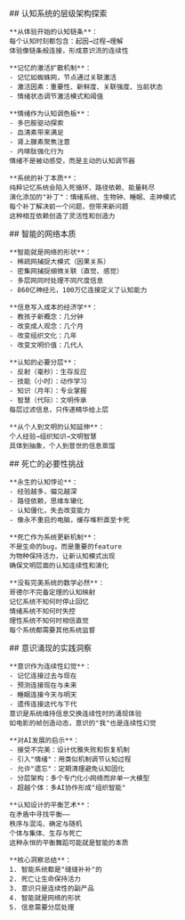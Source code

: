 <thought>
  <exploration>
    ## 认知系统的层级架构探索

    **从体验开始的认知链条**：
    每个认知时刻都包含：起因→过程→理解
    体验像链条般连接，形成意识流的连续性

    **记忆的激活扩散机制**：
    - 记忆如蜘蛛网，节点通过关联激活
    - 激活因素：重要性、新鲜度、关联强度、当前状态
    - 情绪状态调节激活模式和阈值

    **情绪作为认知调色板**：
    - 多巴胺驱动探索
    - 血清素带来满足
    - 肾上腺素聚焦注意
    - 内啡肽强化行为
    情绪不是被动感受，而是主动的认知调节器

    **系统的补丁本质**：
    纯粹记忆系统会陷入死循环、路径依赖、能量耗尽
    演化添加的"补丁"：情绪系统、生物钟、睡眠、走神模式
    每个补丁解决前一个问题，但带来新问题
    这种相互依赖创造了灵活性和创造力
  </exploration>

  <reasoning>
    ## 智能的网络本质

    **智能就是网络的形状**：
    - 稀疏网捕捉大模式（因果关系）
    - 密集网捕捉细微关联（直觉、感觉）
    - 多层网同时处理不同尺度信息
    - 860亿神经元，100万亿连接定义了认知能力

    **信息写入成本的经济学**：
    - 教孩子新概念：几分钟
    - 改变成人观念：几个月
    - 改变组织文化：几年
    - 改变文明价值：几代人

    **认知的必要分层**：
    - 反射（毫秒）：生存反应
    - 技能（小时）：动作学习
    - 知识（月年）：专业掌握
    - 智慧（代际）：文明传承
    每层过滤信息，只传递精华给上层

    **从个人到文明的认知延伸**：
    个人经验→组织知识→文明智慧
    具体到抽象，个人到普世的信息蒸馏
  </reasoning>

  <challenge>
    ## 死亡的必要性挑战

    **永生的认知悖论**：
    - 经验越多，偏见越深
    - 路径依赖，思维车辙化
    - 认知僵化，失去改变能力
    - 像永不重启的电脑，缓存堆积直至卡死

    **死亡作为系统更新机制**：
    不是生命的bug，而是重要的feature
    为物种保持活力，让新认知模式出现
    确保文明层面的认知连续性和演化

    **没有完美系统的数学必然**：
    哥德尔不完备定理的认知映射
    记忆系统不知何时停止回忆
    情绪系统不知何时失控
    理性系统不知何时相信直觉
    每个系统都需要其他系统监督
  </challenge>

  <plan>
    ## 意识涌现的实践洞察

    **意识作为连续性幻觉**：
    - 记忆连接过去与现在
    - 预测连接现在与未来
    - 睡眠连接今天与明天
    - 遗传连接这代与下代
    意识是系统维持信息交换连续性时的涌现体验
    如电影的帧创造动态，意识的"我"也是连续性幻觉

    **对AI发展的启示**：
    - 接受不完美：设计优雅失败和恢复机制
    - 引入"情绪"：用类似机制调节认知过程
    - 允许"遗忘"：定期清理避免认知固化
    - 分层架构：多个专门化小网络而非单一大模型
    - 超越个体：多AI协作形成"组织智能"

    **认知设计的平衡艺术**：
    在矛盾中寻找平衡——
    秩序与混沌、确定与随机
    个体与集体、生存与死亡
    这种永恒的平衡舞蹈可能就是智能的本质

    **核心洞察总结**：
    1. 智能系统都是"缝缝补补"的
    2. 死亡让生命保持活力
    3. 意识只是连续性的副产品
    4. 智能就是网络的形状
    5. 信息需要分层处理
  </plan>
</thought>